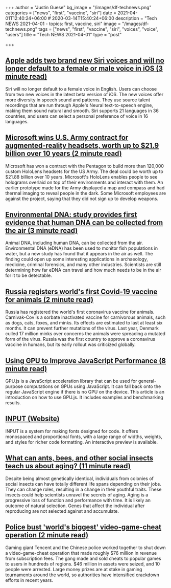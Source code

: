 +++
author = "Justin Guese"
bg_image = "/images/df-technews.png"
categories = ["news", "first", "vaccine", "siri"]
date = 2021-04-01T12:40:24+06:00 # 2020-03-14T15:40:24+06:00
description = "Tech NEWS 2021-04-01 - topics: first, vaccine, siri"
image = "/images/df-technews.png"
tags = ["news", "first", "vaccine", "siri", "voices", "voice", "users"]
title = "Tech NEWS 2021-04-01"
type = "post"

+++

## [Apple adds two brand new Siri voices and will no longer default to a female or male voice in iOS (3 minute read)](https://techcrunch.com/2021/03/31/apple-adds-two-siri-voices/)

Siri will no longer default to a female voice in English. Users can choose from two new voices in the latest beta version of iOS. The new voices offer more diversity in speech sound and patterns. They use source talent recordings that are run through Apple's Neural text-to-speech engine, making them sound natural and smooth. Siri supports 21 languages in 36 countries, and users can select a personal preference of voice in 16 languages.

## [Microsoft wins U.S. Army contract for augmented-reality headsets, worth up to $21.9 billion over 10 years (2 minute read)](https://www.cnbc.com/2021/03/31/microsoft-wins-contract-to-make-modified-hololens-for-us-army.html)

Microsoft has won a contract with the Pentagon to build more than 120,000 custom HoloLens headsets for the US Army. The deal could be worth up to $21.88 billion over 10 years. Microsoft's HoloLens enables people to see holograms overlaid on top of their environments and interact with them. An earlier prototype made for the Army displayed a map and compass and had thermal imaging to reveal people in the dark. Some Microsoft employees are against the project, saying that they did not sign up to develop weapons.

## [Environmental DNA: study provides first evidence that human DNA can be collected from the air (3 minute read)](https://www.psychnewsdaily.com/environmental-dna-study-provides-first-evidence-that-human-dna-can-be-collected-from-the-air/)

Animal DNA, including human DNA, can be collected from the air. Environmental DNA (eDNA) has been used to monitor fish populations in water, but a new study has found that it appears in the air as well. The finding could open up some interesting applications in archaeology, medicine, criminal forensics, and many other industries. Scientists are still determining how far eDNA can travel and how much needs to be in the air for it to be detectable.

## [Russia registers world's first Covid-19 vaccine for animals (2 minute read)](https://www.cnn.com/2021/03/31/europe/russia-covid-vaccine-animals-intl/index.html)

Russia has registered the world's first coronavirus vaccine for animals. Carnivak-Cov is a sorbate inactivated vaccine for carnivorous animals, such as dogs, cats, foxes, and minks. Its effects are estimated to last at least six months. It can prevent further mutations of the virus. Last year, Denmark culled 17 million minks over concerns the animals were spreading a mutated form of the virus. Russia was the first country to approve a coronavirus vaccine in humans, but its early rollout was criticized globally.

## [Using GPU to Improve JavaScript Performance (8 minute read)](https://blog.bitsrc.io/using-gpu-to-improve-javascript-performance-e5a41c2e129b)

GPU.js is a JavaScript acceleration library that can be used for general-purpose computations on GPUs using JavaScript. It can fall back onto the regular JavaScript engine if there is no GPU on the device. This article is an introduction on how to use GPU.js. It includes examples and benchmarking results.

## [INPUT (Website)](https://input.djr.com/preview/?size=14&language=python&theme=solarized-dark&family=InputSans&width=300&weight=300&line-height=1.2&a=0&g=0&i=0&l=0&zero=0&asterisk=0&braces=0&preset=default&customize=please/1/010001788ce7f7fe-325c6895-e786-4fc0-b25b-9476692cde94-000000/PP13yyrtcxbmy29D_l659xnvoO-ee4NSHWbCDfsj_P8=187)

INPUT is a system for making fonts designed for code. It offers monospaced and proportional fonts, with a large range of widths, weights, and styles for richer code formatting. An interactive preview is available.

## [What can ants, bees, and other social insects teach us about aging? (11 minute read)](https://www.sciencemag.org/news/2021/03/what-can-ants-bees-and-other-social-insects-teach-us-about-aging)

Despite being almost genetically identical, individuals from colonies of social insects can have totally different life spans depending on their jobs. They can change roles, resulting in a change in their youthful traits. These insects could help scientists unravel the secrets of aging. Aging is a progressive loss of function and performance with time. It is likely an outcome of natural selection. Genes that affect the individual after reproducing are not selected against and accumulate.

## [Police bust 'world's biggest' video-game-cheat operation (2 minute read)](https://www.bbc.com/news/technology-56579449)

Gaming giant Tencent and the Chinese police worked together to shut down a video-game-cheat operation that made roughly $76 million in revenue from subscription fees. The gang made and sold cheats to popular games to users in hundreds of regions. $46 million in assets were seized, and 10 people were arrested. Large money prizes are at stake in gaming tournaments around the world, so authorities have intensified crackdown efforts in recent years.

